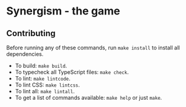 # Synergism - the game

## Contributing
Before running any of these commands, run `make install` to install all dependencies.

- To build: `make build`.
- To typecheck all TypeScript files: `make check`.
- To lint: `make lintcode`.
- To lint CSS: `make lintcss`.
- To lint all: `make lintall`.
- To get a list of commands available: `make help` or just `make`.
